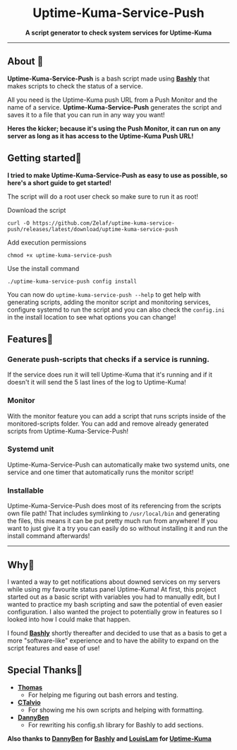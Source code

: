 <div align='center'>
  
# Uptime-Kuma-Service-Push
**A script generator to check system services for Uptime-Kuma**
  
</div>

---

## About 🌟
**Uptime-Kuma-Service-Push** is a bash script made using **[Bashly](https://bashly.dannyb.co/)** that makes scripts to check the status of a service.

All you need is the Uptime-Kuma push URL from a Push Monitor and the name of a service. **Uptime-Kuma-Service-Push** generates the script and saves it to a file that you can run in any way you want!

**Heres the kicker; because it's using the Push Monitor, it can run on any server as long as it has access to the Uptime-Kuma Push URL!**

## Getting started🚀
**I tried to make Uptime-Kuma-Service-Push as easy to use as possible, so here's a short guide to get started!**

The script will do a root user check so make sure to run it as root!

Download the script
```
curl -O https://github.com/Zelaf/uptime-kuma-service-push/releases/latest/download/uptime-kuma-service-push
```
Add execution permissions
```
chmod +x uptime-kuma-service-push
```
Use the install command
```
./uptime-kuma-service-push config install
```
You can now do `uptime-kuma-service-push --help` to get help with generating scripts, adding the monitor script and monitoring services, configure systemd to run the script and you can also check the `config.ini` in the install location to see what options you can change!
## Features📜
### Generate push-scripts that checks if a service is running.
If the service does run it will tell Uptime-Kuma that it's running and if it doesn't it will send the 5 last lines of the log to Uptime-Kuma!

### Monitor
With the monitor feature you can add a script that runs scripts inside of the monitored-scripts folder. You can add and remove already generated scripts from Uptime-Kuma-Service-Push!

### Systemd unit
Uptime-Kuma-Service-Push can automatically make two systemd units, one service and one timer that automatically runs the monitor script!

### Installable
Uptime-Kuma-Service-Push does most of its referencing from the scripts own file path! That includes symlinking to `/usr/local/bin` and generating the files, this means it can be put pretty much run from anywhere! If you want to just give it a try you can easily do so without installing it and run the install command afterwards!

---

## Why:dog:
I wanted a way to get notifications about downed services on my servers while using my favourite status panel Uptime-Kuma! At first, this project started out as a basic script with variables you had to manually edit, but I wanted to practice my bash scripting and saw the potential of even easier configuration. I also wanted the project to potentially grow in features so I looked into how I could make that happen.

I found **[Bashly](https://bashly.dannyb.co/)** shortly thereafter and decided to use that as a basis to get a more "software-like" experience
and to have the ability to expand on the script features and ease of use!

## Special Thanks:gift_heart:
* **[Thomas](https://github.com/thomasdouwes)** 
  - For helping me figuring out bash errors and testing.
* **[CTalvio](https://github.com/CTalvio)**
  - For showing me his own scripts and helping with formatting.
* **[DannyBen](https://github.com/DannyBen)**
  - For rewriting his config.sh library for Bashly to add sections.

**Also thanks to [DannyBen](https://github.com/DannyBen) for [Bashly](https://bashly.dannyb.co/) and [LouisLam](https://github.com/louislam) for [Uptime-Kuma](https://uptime.kuma.pet/)**
